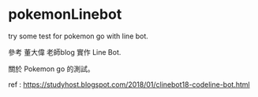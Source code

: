 # pokemonLinebot
try some test for pokemon go with line bot.

參考 董大偉 老師blog 實作 Line Bot.

關於 Pokemon go 的測試。


ref : https://studyhost.blogspot.com/2018/01/clinebot18-codeline-bot.html
